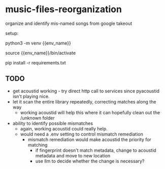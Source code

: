 # music-files-reorganization
organize and identify mis-named songs from google takeout

setup:

python3 -m venv {{env_name}}

source {{env_name}}/bin/activate

pip install -r requirements.txt

## TODO

- get acoustid working - try direct http call to services since pyacoustid isn't playing nice.
- let it scan the entire library repeatedly, correcting matches along the way
  - working acoustid will help this where it can hopefully clean out the /unknown folder
- ability to identify possible mismatches
  - again, working acoustid could really help.
  - would need a .env setting to control mismatch remediation
    - mismatch remediation would make acoustid the priority for matching
      - if fingerprint doesn't match metadata, change to acoustid metadata and move to new location
      - use llm to decide whether the change is necessary?